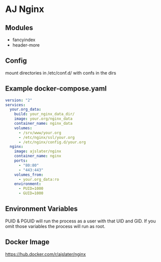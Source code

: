 # AJ Nginx

## Modules

- fancyindex
- header-more

## Config

mount directories in /etc/conf.d/ with confs in the dirs

## Example docker-compose.yaml

```yaml
version: "2"
services:
  your.org_data:
    build: your_nginx_data_dir/
    image: your.org/nginx_data
    container_name: nginx_data
    volumes:
      - /srv/www/your.org
      - /etc/nginx/ssl/your.org
      - /etc/nginx/config.d/your.org
  nginx:
    image: ajslater/nginx
    container_name: nginx
    ports:
      - "80:80"
      - "443:443"
    volumes_from:
      - your.org_data:ro
    environment:
      - PUID=1000
      - GUID=1000
```

## Environment Variables

PUID & PGUID will run the process as a user with that UID and GID. If you omit those variables the process will run as root.

## Docker Image

https://hub.docker.com/r/ajslater/nginx
